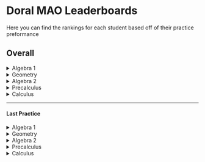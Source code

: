 
# Doral MAO Leaderboards
Here you can find the rankings for each student based off of their practice preformance

## Overall
<details>
<summary> Algebra 1 </summary></br>
</details><details>
<summary> Geometry </summary></br>
</details><details>
<summary> Algebra 2 </summary></br>
</details><details>
<summary> Precalculus </summary></br>
</details> <details>
<summary> Calculus </summary></br>
</details>

____________________________________________________________________

#### Last Practice
<details>
<summary> Algebra 1 </summary></br>
</details><details>
<summary> Geometry </summary></br>
</details><details>
<summary> Algebra 2 </summary></br>
</details><details>
<summary> Precalculus </summary></br>
</details> <details>
<summary> Calculus </summary></br>
</details>

